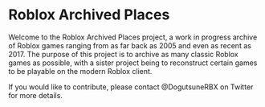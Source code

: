 # Roblox Archived Places

Welcome to the Roblox Archived Places project, a work in progress archive of Roblox games ranging from as far back as 2005 and even as recent as 2017. The purpose of this project is to archive as many classic Roblox games as possible, with a sister project being to reconstruct certain games to be playable on the modern Roblox client.

If you would like to contribute, please contact @DogutsuneRBX on Twitter for more details.


